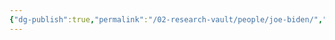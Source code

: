 ```yaml
---
{"dg-publish":true,"permalink":"/02-research-vault/people/joe-biden/","updated":"2025-08-21T16:43:29.922-04:00"}
---
```


